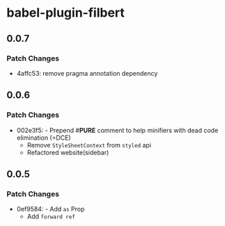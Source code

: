 # babel-plugin-filbert

## 0.0.7

### Patch Changes

- 4affc53: remove pragma annotation dependency

## 0.0.6

### Patch Changes

- 002e3f5: - Prepend #**PURE** comment to help minifiers with dead code elimination (=DCE)
  - Remove `StyleSheetContext` from `styled` api
  - Refactored website(sidebar)

## 0.0.5

### Patch Changes

- 0ef9584: - Add `as` Prop
  - Add `forward ref`
